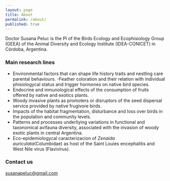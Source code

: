 ```yaml
---
layout: page
title: About
permalink: /about/
published: true
---
```


Doctor Susana Peluc is the PI of the Birds Ecology and Ecophisiology Group (GEEA) of the Animal Diversity and Ecology Institute (IDEA-CONICET) in Còrdoba, Argentina.

### Main research lines

- Environmental factors that can shape life history traits and nestling care parental behaviours.
-Feather coloration and their relation with individual phisiologycal status and trigger hormones on native bird species.
- Endocrine and inmunological effects of the consumption of fruits offered by native and exotics plants.
- Woody invasive plants as promoters or disruptors of the seed dispersal service provided by native frugivore birds.
- Impacts of the habitat fragmentation, disturbance and loss over birds in the population and community levels.
- Patterns and processes underliying variations in functional and taxonomical avifauna diversity, associated with the invasion of woody exotic plants in central Argentina. 
- Eco-epidemiologycal caracterizacion of _Zenaida auriculata_(Columbidae) as host of the Saint Louies encephalitis and West Nile virus (Flavivirus).

### Contact us

[susanapeluc@gmail.com](mailto:susanapeluc@gmail.com)
